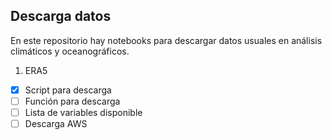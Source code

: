 ## Descarga datos

En este repositorio hay notebooks para descargar datos usuales en análisis climáticos y oceanográficos.

1. ERA5

- [x] Script para descarga
- [ ] Función para descarga
- [ ] Lista de variables disponible
- [ ] Descarga AWS

